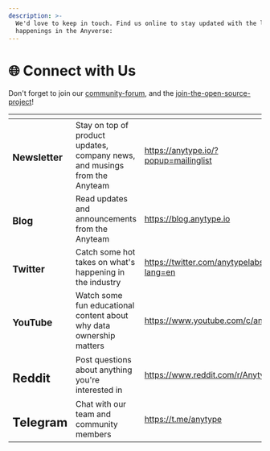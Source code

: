 ```yaml
---
description: >-
  We'd love to keep in touch. Find us online to stay updated with the latest
  happenings in the Anyverse:
---
```


# 🌐 Connect with Us

Don't forget to join our [community-forum](../community/community-forum/ "mention"), and the [join-the-open-source-project](../community/join-the-open-source-project/ "mention")!

<table data-view="cards"><thead><tr><th></th><th></th><th data-hidden data-card-target data-type="content-ref"></th><th data-hidden data-card-cover data-type="files"></th></tr></thead><tbody><tr><td><h3>Newsletter</h3></td><td>Stay on top of product updates, company news, and musings from the Anyteam</td><td><a href="https://anytype.io/?popup=mailinglist">https://anytype.io/?popup=mailinglist</a></td><td></td></tr><tr><td><h3>Blog</h3></td><td>Read updates and announcements from the Anyteam</td><td><a href="https://blog.anytype.io">https://blog.anytype.io</a></td><td></td></tr><tr><td><h3>Twitter</h3></td><td>Catch some hot takes on what's happening in the industry</td><td><a href="https://twitter.com/anytypelabs?lang=en">https://twitter.com/anytypelabs?lang=en</a></td><td></td></tr><tr><td><h3>YouTube</h3></td><td>Watch some fun educational content about why data ownership matters</td><td><a href="https://www.youtube.com/c/anytype">https://www.youtube.com/c/anytype</a></td><td></td></tr><tr><td><h2>Reddit</h2></td><td>Post questions about anything you're interested in</td><td><a href="https://www.reddit.com/r/Anytype/">https://www.reddit.com/r/Anytype/</a></td><td></td></tr><tr><td><h2>Telegram</h2></td><td>Chat with our team and community members</td><td><a href="https://t.me/anytype">https://t.me/anytype</a></td><td></td></tr></tbody></table>
